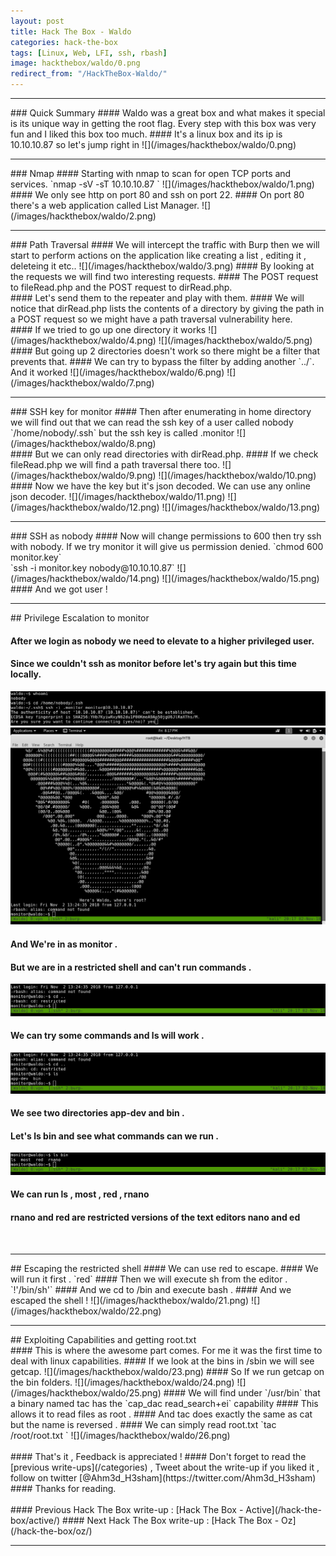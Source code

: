 ```yaml
---
layout: post
title: Hack The Box - Waldo
categories: hack-the-box
tags: [Linux, Web, LFI, ssh, rbash]
image: hackthebox/waldo/0.png
redirect_from: "/HackTheBox-Waldo/"
---
```


<hr>
### Quick Summary
#### Waldo was a great box and what makes it special is its unique way in getting the root flag. Every step with this box was very fun and I liked this box too much. 
#### It's a linux box and its ip is 10.10.10.87 so let's jump right in
![](/images/hackthebox/waldo/0.png)
<br>
<hr>
### Nmap
#### Starting with nmap to scan for open TCP ports and services.
`nmap -sV -sT 10.10.10.87 `
![](/images/hackthebox/waldo/1.png)
#### We only see http on port 80 and ssh on port 22.
#### On port 80 there's a web application called List Manager.
![](/images/hackthebox/waldo/2.png)
<hr>
### Path Traversal
#### We will intercept the traffic with Burp then we will start to perform actions on the application like creating a list , editing it , deleteing it etc..
![](/images/hackthebox/waldo/3.png)
#### By looking at the requests we will find two interesting requests.
#### The POST request to fileRead.php and the POST request to dirRead.php.
<br>
#### Let's send them to the repeater and play with them.
#### We will notice that dirRead.php lists the contents of a directory by giving the path in a POST request so we might have a path traversal vulnerability here.
<br> 
#### If we tried to go up one directory it works
![](/images/hackthebox/waldo/4.png)
![](/images/hackthebox/waldo/5.png)
#### But going up 2 directories doesn't work so there might be a filter that prevents that.
#### We can try to bypass the filter by adding another `../`. And it worked
![](/images/hackthebox/waldo/6.png)
![](/images/hackthebox/waldo/7.png)
<hr>
### SSH key for monitor
#### Then after enumerating in home directory we will find out that we can read the ssh key of a user called nobody `/home/nobody/.ssh` but the ssh key  is called .monitor 
![](/images/hackthebox/waldo/8.png)
<br>
#### But we can only read directories with dirRead.php. 
#### If we check fileRead.php we will find a path traversal there too.
![](/images/hackthebox/waldo/9.png)
![](/images/hackthebox/waldo/10.png)
<br>
#### Now we have the key but it's json decoded. We can use any online json decoder.
![](/images/hackthebox/waldo/11.png)
![](/images/hackthebox/waldo/12.png)
![](/images/hackthebox/waldo/13.png)
<br>
<hr>
### SSH as nobody 
#### Now will change permissions to 600 then try ssh with nobody. If we try monitor it will give us permission denied.
`chmod 600 monitor.key`
<br>
`ssh -i monitor.key nobody@10.10.10.87`
![](/images/hackthebox/waldo/14.png)
![](/images/hackthebox/waldo/15.png)
#### And we got user !
<br>
<hr>
## Privilege Escalation to monitor

#### After we login as nobody we need to elevate to a higher privileged user.
#### Since we couldn't ssh as monitor before let's try again but this time locally.
![](/images/hackthebox/waldo/16.png)
![](/images/hackthebox/waldo/17.png)
#### And We're in as monitor .
#### But we are in a restricted shell and can't run commands .
![](/images/hackthebox/waldo/18.png)
<br>
#### We can try some commands and ls will work . 
![](/images/hackthebox/waldo/19.png)
<br>
#### We see two directories app-dev and bin .
#### Let's ls bin and see what commands can we run .
![](/images/hackthebox/waldo/20.png)
#### We can run ls , most , red , rnano
#### rnano and red are restricted versions of the text editors nano and ed
<br>
<hr>
## Escaping the restricted shell
#### We can use red to escape.
#### We will run it first .
`red`
#### Then we will execute sh from the editor .
`!'/bin/sh'`
#### And we cd to /bin and execute bash .
#### And we escaped the shell !
![](/images/hackthebox/waldo/21.png)
![](/images/hackthebox/waldo/22.png)
<br>
<hr>
## Exploiting Capabilities and getting root.txt
<br>
#### This is where the awesome part comes. For me it was the first time to deal with linux capabilities.
#### If we look at the bins in /sbin we will see getcap.
![](/images/hackthebox/waldo/23.png)
#### So If we run getcap on the bin folders. 
![](/images/hackthebox/waldo/24.png)
![](/images/hackthebox/waldo/25.png)
#### We will find under `/usr/bin` that a binary named tac has the `cap_dac read_search+ei` capability 
#### This allows it to read files as root .
#### And tac does exactly the same as cat but the name is reversed . 
#### We can simply read root.txt 
`tac /root/root.txt `
![](/images/hackthebox/waldo/26.png)
<br>
<br>
#### That's it , Feedback is appreciated !
#### Don't forget to read the [previous write-ups](/categories) , Tweet about the write-up if you liked it , follow on twitter [@Ahm3d_H3sham](https://twitter.com/Ahm3d_H3sham)
#### Thanks for reading.
<br>
<br>
#### Previous Hack The Box write-up : [Hack The Box - Active](/hack-the-box/active/)
#### Next Hack The Box write-up : [Hack The Box - Oz](/hack-the-box/oz/)
<hr>
